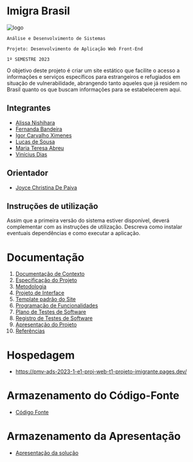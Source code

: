 # Imigra Brasil
![logo](https://github.com/ICEI-PUC-Minas-PMV-ADS/pmv-ads-2023-1-e1-proj-web-t1-projeto-imigrante/assets/93337008/435f0cf0-53c8-42e5-987d-0df622496dfe)



`Análise e Desenvolvimento de Sistemas `

`Projeto: Desenvolvimento de Aplicação Web Front-End`

  `1º SEMESTRE 2023 `

O objetivo deste projeto é criar um site estático que facilite o acesso a informações e serviços específicos para estrangeiros e refugiados em situação de vulnerabilidade, abrangendo tanto aqueles que já residem no Brasil quanto os que buscam informações para se estabelecerem aqui.


## Integrantes

* [Alissa Nishihara](https://github.com/alissacn)
* [Fernanda Bandeira](https://github.com/NandaPinheiro)
* [Igor Carvalho Ximenes](https://github.com/igorcximenes)
* [Lucas de Sousa](https://github.com/Lucassantos-coder)
* [Maria Teresa Abreu](https://github.com/teresoumaria)
* [Vinícius Dias](https://github.com/ViniciusDG)

## Orientador

* [Joyce Christina De Paiva](https://github.com/joycecpc)

## Instruções de utilização

Assim que a primeira versão do sistema estiver disponível, deverá complementar com as instruções de utilização. Descreva como instalar eventuais dependências e como executar a aplicação.

# Documentação

<ol>
<li><a href="docs/01-Documentação de Contexto.md"> Documentação de Contexto</a></li>
<li><a href="docs/02-Especificação do Projeto.md"> Especificação do Projeto</a></li>
<li><a href="docs/03-Metodologia.md"> Metodologia</a></li>
<li><a href="docs/04-Projeto de Interface.md"> Projeto de Interface</a></li>
<li><a href="docs/06-Template padrão do Site.md"> Template padrão do Site</a></li>
<li><a href="docs/07-Programação de Funcionalidades.md"> Programação de Funcionalidades</a></li>
<li><a href="docs/08-Plano de Testes de Software.md"> Plano de Testes de Software</a></li>
<li><a href="docs/09-Registro de Testes de Software.md"> Registro de Testes de Software</a></li>
<li><a href="docs/10-Apresentação do Projeto.md"> Apresentação do Projeto</a></li>
<li><a href="docs/11-Referências.md"> Referências</a></li>
</ol>

# Hospedagem

* https://pmv-ads-2023-1-e1-proj-web-t1-projeto-imigrante.pages.dev/

# Armazenamento do Código-Fonte

* <a href="src/README.md">Código Fonte</a>

# Armazenamento da Apresentação

* <a href="presentation/README.md">Apresentação da solução</a>
